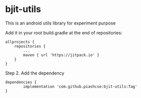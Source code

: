 # bjit-utils
This is an android utils library for experiment purpose

Add it in your root build.gradle at the end of repositories:

	allprojects {
		repositories {
			...
			maven { url 'https://jitpack.io' }
		}
	}
Step 2. Add the dependency

	dependencies {
	        implementation 'com.github.piashcse:bjit-utils:Tag'
	}
